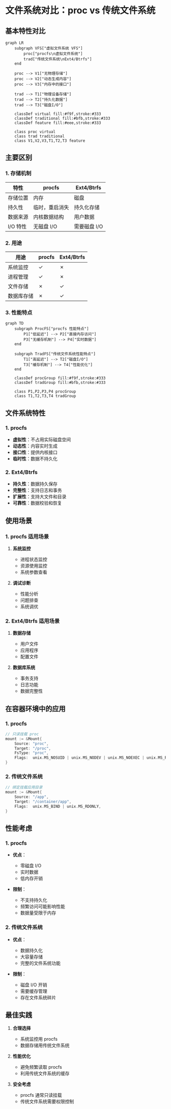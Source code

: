 # 文件系统对比：proc vs 传统文件系统

## 基本特性对比

```mermaid
graph LR
    subgraph VFS["虚拟文件系统 VFS"]
        proc["procfs\n虚拟文件系统"]
        trad["传统文件系统\nExt4/Btrfs"]
    end

    proc --> V1["无物理存储"]
    proc --> V2["动态生成内容"]
    proc --> V3["内存中的接口"]
    
    trad --> T1["物理设备存储"]
    trad --> T2["持久化数据"]
    trad --> T3["磁盘I/O"]

    classDef virtual fill:#f9f,stroke:#333
    classDef traditional fill:#bfb,stroke:#333
    classDef feature fill:#eee,stroke:#333
    
    class proc virtual
    class trad traditional
    class V1,V2,V3,T1,T2,T3 feature
```

## 主要区别

### 1. 存储机制
| 特性 | procfs | Ext4/Btrfs |
|------|--------|------------|
| 存储位置 | 内存 | 磁盘 |
| 持久性 | 临时，重启消失 | 持久化存储 |
| 数据来源 | 内核数据结构 | 用户数据 |
| I/O 特性 | 无磁盘 I/O | 需要磁盘 I/O |

### 2. 用途
| 用途 | procfs | Ext4/Btrfs |
|------|--------|------------|
| 系统监控 | ✓ | ✗ |
| 进程管理 | ✓ | ✗ |
| 文件存储 | ✗ | ✓ |
| 数据库存储 | ✗ | ✓ |

### 3. 性能特点
```mermaid
graph TD
    subgraph ProcFS["procfs 性能特点"]
        P1["低延迟"] --> P2["直接内存访问"]
        P3["无缓存机制"] --> P4["实时数据"]
    end
    
    subgraph TradFS["传统文件系统性能特点"]
        T1["高延迟"] --> T2["磁盘I/O"]
        T3["缓存机制"] --> T4["性能优化"]
    end

    classDef procGroup fill:#f9f,stroke:#333
    classDef tradGroup fill:#bfb,stroke:#333
    
    class P1,P2,P3,P4 procGroup
    class T1,T2,T3,T4 tradGroup
```

## 文件系统特性

### 1. procfs
- **虚拟性**：不占用实际磁盘空间
- **动态性**：内容实时生成
- **接口性**：提供内核接口
- **临时性**：数据不持久化

### 2. Ext4/Btrfs
- **持久性**：数据持久保存
- **完整性**：支持日志和事务
- **扩展性**：支持大文件和目录
- **可靠性**：数据校验和恢复

## 使用场景

### 1. procfs 适用场景
1. **系统监控**
   - 进程状态监控
   - 资源使用监控
   - 系统参数查看

2. **调试诊断**
   - 性能分析
   - 问题排查
   - 系统调优

### 2. Ext4/Btrfs 适用场景
1. **数据存储**
   - 用户文件
   - 应用程序
   - 配置文件

2. **数据库系统**
   - 事务支持
   - 日志功能
   - 数据完整性

## 在容器环境中的应用

### 1. procfs
```go
// 只读挂载 proc
mount := &Mount{
    Source: "proc",
    Target: "/proc",
    FsType: "proc",
    Flags:  unix.MS_NOSUID | unix.MS_NODEV | unix.MS_NOEXEC | unix.MS_RDONLY,
}
```

### 2. 传统文件系统
```go
// 绑定挂载应用目录
mount := &Mount{
    Source: "/app",
    Target: "/container/app",
    Flags:  unix.MS_BIND | unix.MS_RDONLY,
}
```

## 性能考虑

### 1. procfs
- **优点**：
  - 零磁盘 I/O
  - 实时数据
  - 低内存开销

- **限制**：
  - 不支持持久化
  - 频繁访问可能影响性能
  - 数据量受限于内存

### 2. 传统文件系统
- **优点**：
  - 数据持久化
  - 大容量存储
  - 完整的文件系统功能

- **限制**：
  - 磁盘 I/O 开销
  - 需要缓存管理
  - 存在文件系统碎片

## 最佳实践

1. **合理选择**
   - 系统监控用 procfs
   - 数据存储用传统文件系统

2. **性能优化**
   - 避免频繁读取 procfs
   - 利用传统文件系统的缓存

3. **安全考虑**
   - procfs 通常只读挂载
   - 传统文件系统需要权限控制
